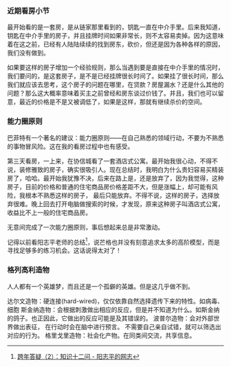 ### 近期看房小节

最开始看的是一套房，是从链家那里看到的，钥匙一直在中介手里。后来我知道，钥匙在中介手里的房子，并且挂牌时间如果非常长，则不太容易卖掉。因为这意味着在这之前，已经有人陆陆续续的找到房东，砍价，但还是因为各种各样的原因，我们没有做到。

如果要这样的房子增加一个经验规则，那么当遇到要是直接在中介手里的情况时，我们要问的，是这套房子，是不是已经挂牌很长时间了。如果挂了很长时间，那么我们就应该去思考，这个房子的问题在哪里，在贷款？房屋漏水？还是什么其他的问题？那么这大概率意味着买主之前曾经和房东谈过价钱了。并且，我们也可以留意，最近的价格是不是又被调低了，如果是这样，那就有继续杀价的空间。

### 能力圈原则

巴菲特有一个著名的建议：能力圈原则——在自己熟悉的领域行动，不要为不熟悉的事物冒风险。这在我的看房过程中也有感受。

第三天看房，一上来，在协信城看了一套酒店式公寓。最开始我很心动，不得不说，装修雅致的房子，确实很吸引人。现在总结时，我明白为什么贵妇容易买精装房了，哈哈。最开始我犹豫不决，后来在路上是，还是放弃了，因为我觉得，这种房子，目前的价格和普通的住宅商品房价格差距不大，但是涨幅上，却可能有风险，我根本不熟悉这样的房子， 最后只能放弃。不得不说，这样的房子，选择放弃很难。晚上回去打开电脑做搜索的时候，才发现，原来这种房子叫酒店式公寓，收益比不上一般的住宅商品房。

无意间完成了一次能力圈原则，事后想起来总是非常激动。

记得以前看阳志平老师的总结[^1]，说芒格也并没有刻意追求太多的高阶模型，而是寻找足够多的练习机会。这话说得太对了！

### 格列高利造物

人人都有一个英雄梦，而且还是一个孤僻的英雄。但是这几乎做不到。

达尔文造物：硬连接(hard-wired)，仅仅依靠自然选择遗传下来的特性。如病毒、细胞
斯金纳造物：会根据刺激做出相应的反应，但是并不知道为什么。如斯金纳的鸽子。也正因此，它做出的反应可能是及其错误的。
波普尔造物：会对外部世界做出表征， 在行动时会在脑中进行预言。 不需要自己亲自试错，就可以筛选出对应的行为。
格里戈里造物：社会化产物。在同类间交流，共享信息。





[^1]:[跨年答疑（2）：知识十二问 - 阳志平的网志](http://www.yangzhiping.com/psy/happy-new-year-faq2.html)